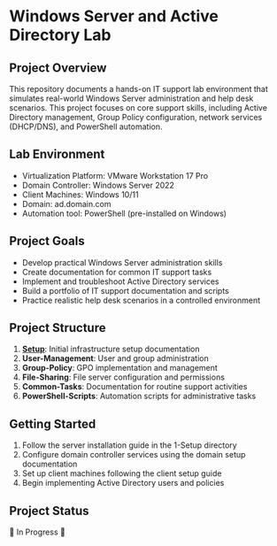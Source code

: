 <h1>Windows Server and Active Directory Lab</h1>

<h2>Project Overview</h2>
This repository documents a hands-on IT support lab environment that simulates real-world Windows Server administration and help desk scenarios. This project focuses on core support skills, including Active Directory management, Group Policy configuration, network services (DHCP/DNS), and PowerShell automation.

<h2>Lab Environment</h2>

* Virtualization Platform: VMware Workstation 17 Pro
* Domain Controller: Windows Server 2022
* Client Machines: Windows 10/11
* Domain: ad.domain.com
* Automation tool: PowerShell (pre-installed on Windows)

<h2>Project Goals</h2>

- Develop practical Windows Server administration skills
- Create documentation for common IT support tasks
- Implement and troubleshoot Active Directory services
- Build a portfolio of IT support documentation and scripts
- Practice realistic help desk scenarios in a controlled environment

<h2>Project Structure</h2>

1. __[Setup](https://github.com/vitaliizghonnik/windows-server-2022-ad-lab/tree/main/1-Setup)__: Initial infrastructure setup documentation
2. __User-Management__: User and group administration
3. __Group-Policy__: GPO implementation and management
4. __File-Sharing__: File server configuration and permissions
5. __Common-Tasks__: Documentation for routine support activities
6. __PowerShell-Scripts__: Automation scripts for administrative tasks

<h2>Getting Started</h2>

1. Follow the server installation guide in the 1-Setup directory
2. Configure domain controller services using the domain setup documentation
3. Set up client machines following the client setup guide
4. Begin implementing Active Directory users and policies

<h2>Project Status</h2>
🚧 In Progress 🚧
